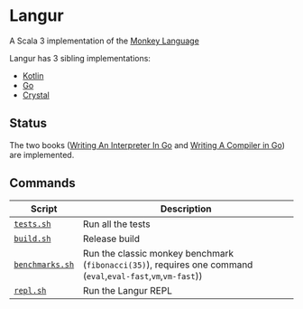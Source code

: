 # Langur

A Scala 3 implementation of the [Monkey Language](https://monkeylang.org/)

Langur has 3 sibling implementations:

* [Kotlin](https://github.com/MarioAriasC/monkey.kt)
* [Go](https://github.com/MarioAriasC/monkey)
* [Crystal](https://github.com/MarioAriasC/monyet)

## Status

The two books ([Writing An Interpreter In Go](https://interpreterbook.com/)
and [Writing A Compiler in Go](https://compilerbook.com/)) are implemented.

## Commands

| Script                           | Description                                                                                                  |
|----------------------------------|--------------------------------------------------------------------------------------------------------------|
| [`tests.sh`](tests.sh)           | Run all the tests                                                                                            |
| [`build.sh`](build.sh)           | Release build                                                                                                |
| [`benchmarks.sh`](benchmarks.sh) | Run the classic monkey benchmark (`fibonacci(35)`), requires one command (`eval`,`eval-fast`,`vm`,`vm-fast`)) |
| [`repl.sh`](repl.sh)             | Run the Langur REPL                                                                                          |

